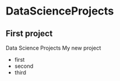 DataScienceProjects
===================
## First project

Data Science Projects
My new project
* first
* second
* third

